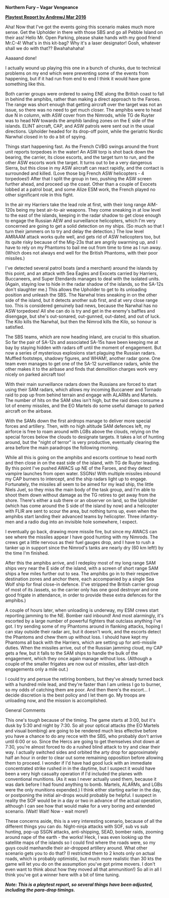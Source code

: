 **Northern Fury – Vagar Vengeance**

**<u>Playtest Report by AndrewJ Mar 2016</u>**

Aha! Now that I've got the events going this scenario makes much more
sense. Get the Upholder in there with those SBS and go all Pebble Island
on their ass! Hello Mr. Open Parking, please shake hands with my good
friend Mr.C-4! What's in this kit-bag? Why it's a laser designator!
Gosh, whatever shall we do with that?? Bwahahahaha!

Aaaaand done!

I actually wound up playing this one in a bunch of chunks, due to
technical problems on my end which were preventing some of the events
from happening, but if it had run from end to end I think it would have
gone something like this.

Both carrier groups were ordered to swing ENE along the British coast to
fall in behind the amphibs, rather than making a direct approach to the
Faroes. The range was short enough that getting aircraft over the target
was not an issue, so there was no need to get much closer. The amphibs
were to head due N in column, with ASW cover from the Nimrods, while TG
de Ruyter was to head NW towards the amphib landing zones on the E side
of the islands. ELINT aircraft, CAP, and ASW patrols were sent out in
the usual directions. Upholder headed for its drop-off point, while the
geriatric Nordic Narwhal closed in to do a bit of spying.

Things start happening fast. As the French CVBG swings around the front
unit reports torpedoes in the water! An ASW torp is shot back down the
bearing, the carrier, its close escorts, and the target turn to run, and
the other ASW escorts work the target. It turns out to be a very
dangerous Sierra, but this close in my ASW aircraft can react rapidly,
and the contact is surrounded and killed. (Love those big French ASW
helicopters - 4 torpedoes!) After that I split the group in two, pushing
the ASW screen further ahead, and proceed up the coast. Other than a
couple of Exocets lobbed at a patrol boat, and some Alize ESM work, the
French played no other significant role in this fight.

In the air my Harriers take the lead role at first, with their long
range AIM-120s being my best air-to-air weapons. They come sneaking in
at low level to the east of the islands, keeping in the radar shadow to
get close enough to engage the Russian AEW and surveillance helicopters,
which I'm very concerned are going to get a solid detection on my ships.
(So much so that I turn their jammers on to try and delay the
detection.) The low level AMRAAM attack works quite well, and gets rid
of ASW helicopters too, but its quite risky because of the Mig-23s that
are angrily swarming up, and I have to rely on my Phantoms to bail me
out from time to time as I run away. (Which does not always end well for
the British Phantoms, with their poor missiles.)

I've detected several patrol boats (and a merchant) around the islands
by this point, and an attack with Sea Eagles and Exocets carried by
Harriers, Buccaneers, and Super Etendards manages to deal with the
isolated units. (Again, staying low to hide in the radar shadow of the
islands, so the SA-12s don't slaughter me.) This allows the Upholder to
get to its unloading position and unleash the SBS. The Narwhal tries
sneaking in on the other side of the island, but it detects another sub
first, and at very close range too. This is considered genuinely bad
news, because the Narwhal has no ASW torpedoes! All she can do is try
and get in the enemy's baffles and disengage, but she's out-sonared,
out-gunned, out-dated, and out of luck. The Kilo kills the Narwhal, but
then the Nimrod kills the Kilo, so honour is satisfied.

The SBS teams, which are now heading inland, are crucial to this
situation. So far the pair of SA-12s and associated SA-15s have been
keeping me at bay by staying hidden with radars off until the moment of
engagement. But now a series of mysterious explosions start plaguing the
Russian radars. Muffled footsteps, shadowy figures, and WHAM!, another
radar gone. One team even manages to get one of the SA-12 surveillance
radars, while the other makes it to the airbase and finds that
demolition charges work very nicely on parked aircraft too!

With their main surveillance radars down the Russians are forced to
start using their SAM radars, which allows my incoming Buccaneer and
Tornado raid to pop up from behind terrain and engage with ALARMs and
Martels. The number of hits on the SAM sites isn't high, but the raid
does consume a lot of enemy missiles, and the EO Martels do some useful
damage to parked aircraft on the airbase.

With the SAMs down the first airdrops manage to deliver more special
forces and artillery. Then, with no high altitude SAM defences left, my
airforce is free to roam around with LGBs above the clouds, relying on
the special forces below the clouds to designate targets. It takes a lot
of hunting around, but the "night of terror" is very productive,
eventually clearing the area before the main paradrops the following
morning.

While all this is going on the amphibs and escorts continue to head
north and then close in on the east side of the island, with TG de
Ruyter leading. By this point I've pushed AWACS up NE of the Faroes, and
they detect vampire launches from open water. SSGNs! With multiple
missiles inbound my CAP burners to intercept, and the ship radars light
up to engage. Fortunately, the missiles all seem to be aimed for my lead
ship, the little Niels Juel, so they miss the main body of the task
group, and I'm able to shoot them down without damage as the TG retires
to get away from the shore. There's either a sub there or an observer on
land, so the Upholder (which has come around the S side of the island by
now) and a helicopter with FLIR are sent to scour the area, but nothing
turns up, even when the amphibs start landing their advanced teams by
helicopter. Three infantry-men and a radio dug into an invisible hole
somewhere, I expect.

I eventually go back, drawing more missile fire, but since my AWACS can
see where the missiles appear I have good hunting with my Nimrods. The
crews get a little nervous as their fuel gauges drop, and I have to rush
a tanker up in support since the Nimrod's tanks are nearly dry (60 km
left!) by the time I'm finished.

After this the amphibs arrive, and I redeploy most of my long range SAM
ships very near the E side of the island, with a screen of short range
SAM ships a few miles further out to sea. The amphibs go in to their
respective destination zones and anchor there, each accompanied by a
single Sea Wolf ship for final close-in defence. (I've stripped the
British carrier group of most of its /assets, so the carrier only has one
good destroyer and one good frigate in attendance, in order to provide
these extra defences for the amphibs.)

A couple of hours later, when unloading is underway, my ESM crews start
reporting jamming to the NE. Bomber raid inbound! And most alarmingly,
it's escorted by a large number of powerful fighters that outclass
anything I've got. I try sending some of my Phantoms around in flanking
attacks, hoping I can stay outside their radar arc, but it doesn't work,
and the escorts detect the Phantoms and chew them up without loss. I
should have kept my Phantoms all back with the Harriers, which are
setting up for anti-missile duties. When the missiles arrive, out of the
Russian jamming cloud, my CAP gets a few, but it falls to the SAM ships
to handle the bulk of the engagement, which they once again manage
without loss. (Although a couple of the smaller frigates are now out of
missiles, after last-ditch engagements only a mile out.)

I could try and persue the retiring bombers, but they've already turned
back with a hundred mile lead, and they're faster than I am unless I go
to burner, so my odds of catching them are poor. And then there's the
escort... I decide discretion is the best policy and I let them go. My
troops are unloading now, and the mission is accomplished.

General Comments

This one's tough because of the timing. The game starts at 3:00, but
it's dusk by 5:30 and night by 7:30. So all your optical attacks (the EO
Martels and visual bombing) are going to be rendered much less effective
before you have a chance to do any recce with the SBS, who probably
don't arrive until 6:00 or so. Since the Hercs are going to get
themselves shot down at 7:30, you're almost forced to do a rushed blind
attack to try and clear their way. I actually switched sides and orbited
the arty drop for approximately half an hour in order to clear out some
remaining opposition before allowing them to proceed. I wonder if I'd
have had good luck with an immediate concentrated strike rushed in in
the daytime, but I suspect it would have been a very high casualty
operation if I'd included the planes with conventional munitions. (As it
was I never actually used them, because it was dark before I had found
anything to bomb. Martels, ALARMs, and LGBs were the only munitions
expended.) I think either starting earlier in the day, or postponing the
initial air-drops would probably be helpful. I suspect in reality the
SOF would be in a day or two in advance of the actual operation,
although I can see how that would make for a very boring and extended
scenario. (Wait! Wait! Now - wait more!)

These concerns aside, this is a very interesting scenario, because of
all the different things you can do. Night-ninja attacks with SOF, sub
vs sub hunting, pop-up SSGN attacks, anti-shipping, SEAD, bomber raids,
zooming around nape of the earth - the works! Heck, I was even looking
up the satellite maps of the islands so I could find where the roads
were, so my guys could manhandle their air-dropped artillery around.
What other scenario gets you to do that? (I restricted them to 2 knots
only on actual roads, which is probably optimistic, but much more
realistic than 30 kts the game will let you do on the assumption you've
got prime movers. I don't even want to think about how they moved all
that ammunition!) So all in all I think you've got a winner here with a
bit of time tuning.

***Note: This is a playtest report, so several things have been
adjusted, including the para-drop timings.***
